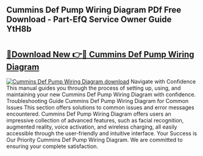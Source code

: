 ## Cummins Def Pump Wiring Diagram PDf Free Download - Part-EfQ Service Owner Guide YtH8b

# <h2><a href="http://dfnx77.blite.top/?on=Cummins+Def+Pump+Wiring+Diagram">🔗Download New 👉🔴 Cummins Def Pump Wiring Diagram</a></h2>

[![Cummins Def Pump Wiring Diagram download](https://i.imgur.com/lujVjoI.png)](http://dfnx77.blite.top/?on=Cummins+Def+Pump+Wiring+Diagram)
Navigate with Confidence This manual guides you through the process of setting up, using, and maintaining your new Cummins Def Pump Wiring Diagram with confidence. Troubleshooting Guide Cummins Def Pump Wiring Diagram for Common Issues This section offers solutions to common issues and error messages encountered. Cummins Def Pump Wiring Diagram offers users an impressive collection of advanced features, such as facial recognition, augmented reality, voice activation, and wireless charging, all easily accessible through the user-friendly and intuitive interface. Your Success is Our Priority Cummins Def Pump Wiring Diagram. We are committed to ensuring your complete satisfaction.
